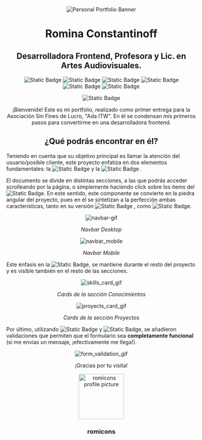 <div align="center">

<img src="https://i.imgur.com/0J25ows.png" alt="Personal Portfolio Banner">
  
</div>

<h1 align="center"> Romina Constantinoff </h1>
<h2 align="center"><b>Desarrolladora Frontend</b>, Profesora y Lic. en Artes Audiovisuales.</h2>

<div align="center">
  
![Static Badge](https://img.shields.io/badge/HTML5-%23021E23)
![Static Badge](https://img.shields.io/badge/CSS3-%23403153)
![Static Badge](https://img.shields.io/badge/JS-%239F5B98)
![Static Badge](https://img.shields.io/badge/JQuery-%23D58DC7)
![Static Badge](https://img.shields.io/badge/Responsive_Design-%23DE94CF)
![Static Badge](https://img.shields.io/badge/Accessibility-%23E7A2D7)

![Static Badge](https://img.shields.io/badge/STATUS-FINISHED-green)

</div>

<p align="center">¡Bienvenide! Este es mi portfolio, realizado como primer entrega para la Asociación Sin Fines de Lucro, "Ada ITW". En él se condensan mis primeros pasos para convertirme en una desarrolladora frontend. </p>

<h2 align="center">¿Qué podrás encontrar en él?</h2>


<p> Teniendo en cuenta que su objetivo principal es llamar la atención del usuario/posible cliente, este proyecto enfatiza en dos elementos fundamentales: la <img alt="Static Badge" src="https://img.shields.io/badge/accesibilidad-%23FEFDFC"> y la <img alt="Static Badge" src="https://img.shields.io/badge/animaci%C3%B3n-%23FEFDFC">
.

  
<p> El documento se divide en distintas secciones, a las que podrás acceder scrolleando por la página, o simplemente haciendo click sobre los items del <img alt="Static Badge" src="https://img.shields.io/badge/nav-%239F5B98">. En este sentido, este componente se convierte en la piedra angular del proyecto, pues en él se sintetizan a la perfección ambas características, tanto en su versión <img alt="Static Badge" src="https://img.shields.io/badge/desktop-%23FEFDFC">
, como <img alt="Static Badge" src="https://img.shields.io/badge/mobile-%23FEFDFC">.
</p>

<div align="center">

![navbar-gif](https://github.com/romicons/Portfolio-Ada-IT/assets/80432029/7a1c686f-a04d-4172-8635-07291282a185)

</div>
<p align="center"><i>Navbar Desktop</i></p>

<div align="center">

![navbar_mobile](https://github.com/romicons/Portfolio-Ada-IT/assets/80432029/e173f020-29f5-458e-9f53-3544788b6b98)

</div>

<p align="center"><i>Navbar Mobile</i></p>

<p>Este énfasis en la <img alt="Static Badge" src="https://img.shields.io/badge/interactividad-%23FEFDFC">, se mantiene durante el resto del proyecto y es visible también en el resto de las secciones. </p>

<div align="center">

![skills_card_gif](https://github.com/romicons/Portfolio-Ada-IT/assets/80432029/160a003a-0009-4234-b37b-43fc66b55756)

</div>
<p align="center"><i>Cards de la sección Conocimientos</i></p>

<div align="center">

![proyects_card_gif](https://github.com/romicons/Portfolio-Ada-IT/assets/80432029/5c6cda34-f3da-4c82-8a8f-da57707d7864)


</div>
<p align="center"><i>Cards de la sección Proyectos</i></p>

<p>Por último, utilizando <img alt="Static Badge" src="https://img.shields.io/badge/FORM-SUBMIT-%23FEFDFC"> y <img alt="Static Badge" src="https://img.shields.io/badge/JavaScript-%23FEFDFC">, se añadieron validaciones que permiten que el formulario sea <b>completamente funcional</b> (si me envías un mensaje, ¡efectivamente me llega!).
</p>

<div align="center">

![form_validation_gif](https://github.com/romicons/Portfolio-Ada-IT/assets/80432029/ca259467-bb21-4b5e-b38d-4c7ed67cd1cf)

</div>

<p align="center"> ¡Gracias por tu visita! </p>

<div align="center">

<img src="https://i.imgur.com/9kfXeAJ.png" width=120px alt="romicons profile picture">

</div>

<h3 align="center">romicons</h3>



